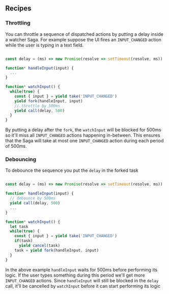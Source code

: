 ## Recipes

### Throttling

You can throttle a sequence of dispatched actions by putting a delay inside a watcher Saga.
For example suppose the UI fires an `INPUT_CHANGED` action while the user is typing in a text
field.

```javascript

const delay = (ms) => new Promise(resolve => setTimeout(resolve, ms))

function* handleInput(input) {
  ...
}

function* watchInput() {
  while(true) {
    const { input } = yield take('INPUT_CHANGED')
    yield fork(handleInput, input)
    // throttle by 500ms
    yield call(delay, 500)
  }
}
```

By putting a delay after the `fork`, the `watchInput` will be blocked for 500ms so it'll miss
all `INPUT_CHANGED` actions happening in-between. This ensures that the Saga will take at most
one `INPUT_CHANGED` action during each period of 500ms.

### Debouncing

To debounce the sequence you put the `delay` in the forked task

```javascript

const delay = (ms) => new Promise(resolve => setTimeout(resolve, ms))

function* handleInput(input) {
  // debounce by 500ms
  yield call(delay, 500)
  ...
}

function* watchInput() {
  let task
  while(true) {
    const { input } = yield take('INPUT_CHANGED')
    if(task)
      yield cancel(task)
    task = yield fork(handleInput, input)
  }
}
```

In the above example `handleInput` waits for 500ms before performing its logic. If the user
types something during this period we'll get more `INPUT_CHANGED` actions. Since `handleInput`
will still be blocked in the `delay` call, it'll be cancelled by `watchInput` before it can start
performing its logic
